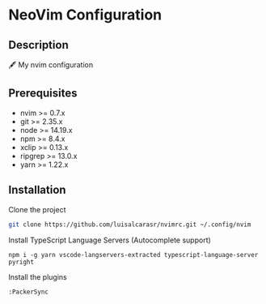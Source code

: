 # NeoVim Configuration

## Description
🖋 My nvim configuration

## Prerequisites

- nvim >= 0.7.x
- git >= 2.35.x
- node >= 14.19.x
- npm >= 8.4.x
- xclip >= 0.13.x
- ripgrep >= 13.0.x
- yarn >= 1.22.x

## Installation


Clone the project

```sh
git clone https://github.com/luisalcarasr/nvimrc.git ~/.config/nvim
```

Install TypeScript Language Servers (Autocomplete support)

```
npm i -g yarn vscode-langservers-extracted typescript-language-server pyright
```

Install the plugins

```
:PackerSync
```
